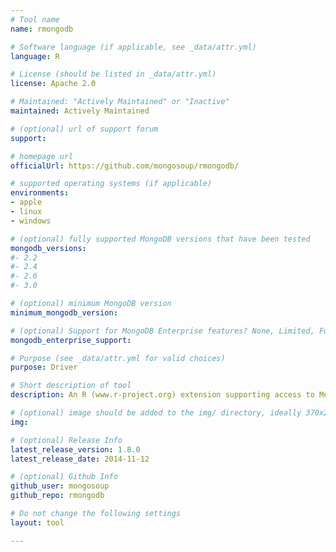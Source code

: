 ```yaml
---
# Tool name
name: rmongodb

# Software language (if applicable, see _data/attr.yml)
language: R

# License (should be listed in _data/attr.yml)
license: Apache 2.0

# Maintained: "Actively Maintained" or "Inactive"
maintained: Actively Maintained

# (optional) url of support forum
support: 

# homepage url
officialUrl: https://github.com/mongosoup/rmongodb/

# supported operating systems (if applicable)
environments:
- apple
- linux
- windows

# (optional) fully supported MongoDB versions that have been tested
mongodb_versions:
#- 2.2
#- 2.4
#- 2.6
#- 3.0

# (optional) minimum MongoDB version
minimum_mongodb_version:

# (optional) Support for MongoDB Enterprise features? None, Limited, Full
mongodb_enterprise_support: 

# Purpose (see _data/attr.yml for valid choices)
purpose: Driver

# Short description of tool
description: An R (www.r-project.org) extension supporting access to MongoDB using the MongoDB C driver.

# (optional) image should be added to the img/ directory, ideally 370x200px
img: 

# (optional) Release Info
latest_release_version: 1.8.0
latest_release_date: 2014-11-12

# (optional) Github Info
github_user: mongosoup
github_repo: rmongodb

# Do not change the following settings
layout: tool

---
```

